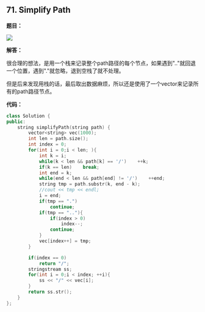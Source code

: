 ## 71. Simplify Path

**题目：**

![](http://cdn.zergzerg.cn/2018-11-15leet_71.png)

**解答：**

很合理的想法，是用一个栈来记录整个path路径的每个节点，如果遇到".."就回退一个位置，遇到"."就忽略，退到空栈了就不处理。

但是后来发现用栈的话，最后取出数据麻烦，所以还是使用了一个vector来记录所有的path路径节点。

**代码：**

```cpp
class Solution {
public:
    string simplifyPath(string path) {
        vector<string> vec(1000);
        int len = path.size();
        int index = 0;
        for(int i = 0;i < len; ){
            int k = i;
            while(k < len && path[k] == '/')    ++k;
            if(k == len)    break;
            int end = k;
            while(end < len && path[end] != '/')    ++end;
            string tmp = path.substr(k, end - k);
            //cout << tmp << endl;
            i = end;
            if(tmp == ".")  
                continue;
            if(tmp == ".."){
                if(index > 0)
                    index--;
                continue;
            }
            vec[index++] = tmp;
        }

        if(index == 0)
            return "/";
        stringstream ss;
        for(int i = 0;i < index; ++i){
            ss << "/" << vec[i];
        }
        return ss.str();
    }
};
```

